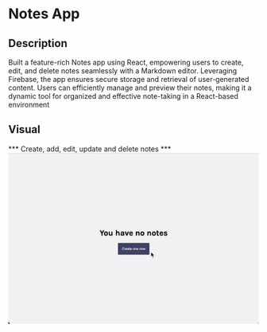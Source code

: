 # Notes App

## Description
Built a feature-rich Notes app using React, empowering users to create, edit, and delete notes seamlessly with a Markdown editor. Leveraging Firebase, the app ensures secure storage and retrieval of user-generated content. Users can efficiently manage and preview their notes, making it a dynamic tool for organized and effective note-taking in a React-based environment

## Visual

*** Create, add, edit, update and delete notes ***
<img src= './notesapp1.gif'>
